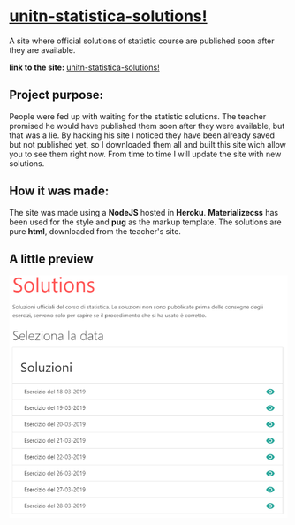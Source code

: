 # [unitn-statistica-solutions!](https://unitn-statistica-solutions.herokuapp.com/)
A site where official solutions of statistic course are published soon after they are available.

__link to the site:__ [unitn-statistica-solutions!](https://unitn-statistica-solutions.herokuapp.com/)

## Project purpose:
People were fed up with waiting for the statistic solutions. The teacher promised he would have published them soon after they were available, but that was a lie. By hacking his site I noticed they have been already saved but not published yet, so I downloaded them all and built this site wich allow you to see them right now. From time to time I will update the site with new solutions.

## How it was made:
The site was made using a **NodeJS** hosted in **Heroku**. **Materializecss** has been used for the style and **pug** as the markup template. The solutions are pure **html**, downloaded from the teacher's site.

## A little preview

![Part of the site preview](https://github.com/euberdeveloper/unitn-statistica-solutions/blob/master/doc/soluzioni_screen.png)
